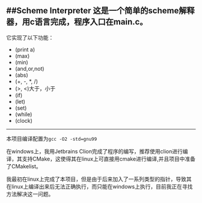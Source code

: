 ##Scheme Interpreter
这是一个简单的scheme解释器，用c语言完成，程序入口在main.c。
---
它实现了以下功能：

* (print a) 
* (max)
* (min) 
* (and,or,not)
* (abs) 
* (+, -, *, /)
* (>, <)大于，小于
* (if)
* (let)
* (set)
* (while)
* (clock)

___

本项目编译配置为`gcc -O2 -std=gnu99`

在windows上，我用Jetbrains Clion完成了程序的编写，推荐使用clion进行编译，其支持CMake，这使得其在linux上可直接用cmake进行编译,并且项目中准备了CMakelist。

我最初在linux上完成了本项目，但是由于后来加入了一系列类型的指针，导致其在linux上编译出来后无法正确执行，而只能在windows上执行，目前我正在寻找方法解决这一问题。
